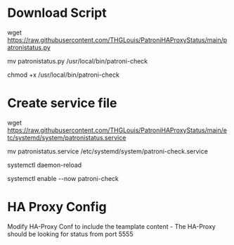 # Download Script #
wget https://raw.githubusercontent.com/THGLouis/PatroniHAProxyStatus/main/patronistatus.py

mv patronistatus.py /usr/local/bin/patroni-check

chmod +x /usr/local/bin/patroni-check

# Create service file #

wget https://raw.githubusercontent.com/THGLouis/PatroniHAProxyStatus/main/etc/systemd/system/patronistatus.service

mv patronistatus.service /etc/systemd/system/patroni-check.service

systemctl daemon-reload

systemctl enable --now patroni-check

# HA Proxy Config # 

Modify HA-Proxy Conf to include the teamplate content - The HA-Proxy should be looking for status from port 5555
